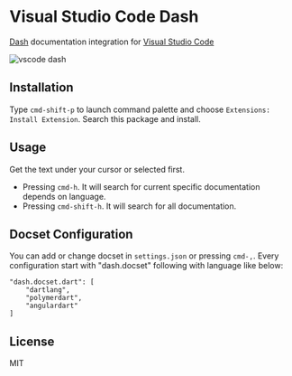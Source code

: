 # Visual Studio Code Dash

[Dash](https://kapeli.com/dash) documentation integration for [Visual Studio Code](https://code.visualstudio.com/)

![vscode dash](https://github.com/deerawan/vscode-dash/blob/master/images/vscode-dash.gif)

## Installation
Type `cmd-shift-p` to launch command palette and choose `Extensions: Install Extension`. Search this package and install.

## Usage
Get the text under your cursor or selected first.

- Pressing `cmd-h`. It will search for current specific documentation depends on language.
- Pressing `cmd-shift-h`. It will search for all documentation.

## Docset Configuration
You can add or change docset in `settings.json` or pressing `cmd-,`.
Every configuration start with "dash.docset" following with language like below:

```
"dash.docset.dart": [
    "dartlang",
    "polymerdart",
    "angulardart"
]
```

## License
MIT
